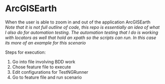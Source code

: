 # ArcGISEarth
When the user is able to zoom in and out of the application ArcGISEarth
*Note that it is not full outline of code, this repo is essentially an idea of what I also do for automation testing. The automation testing that I do is working with locators as well that hold an xpath so the scripts can run. In this case its more of an example for this scenario*



Steps for execution:
1. Go into file involving BDD work
2. Chose feature file to execute
3. Edit configurations for TestNGRunner
4. Go to feature file and run scenario
